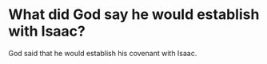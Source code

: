 # What did God say he would establish with Isaac?

God said that he would establish his covenant with Isaac.
